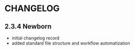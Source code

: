 # CHANGELOG

## 2.3.4 Newborn

- initial changelog record
- added standard file structure and workflow automatization
